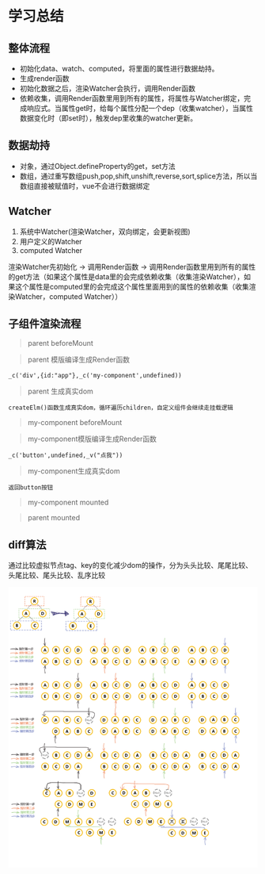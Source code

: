 # 学习总结

## 整体流程

- 初始化data、watch、computed，将里面的属性进行数据劫持。
- 生成render函数
- 初始化数据之后，渲染Watcher会执行，调用Render函数
- 依赖收集，调用Render函数里用到所有的属性，将属性与Watcher绑定，完成响应式。当属性get时，给每个属性分配一个dep（收集watcher），当属性数据变化时（即set时），触发dep里收集的watcher更新。

## 数据劫持
- 对象，通过Object.defineProperty的get，set方法
- 数组，通过重写数组push,pop,shift,unshift,reverse,sort,splice方法，所以当数组直接被赋值时，vue不会进行数据绑定

## Watcher
1. 系统中Watcher(渲染Watcher，双向绑定，会更新视图)
2. 用户定义的Watcher
3. computed Watcher

渲染Watcher先初始化 -> 调用Render函数 -> 调用Render函数里用到所有的属性的get方法（如果这个属性是data里的会完成依赖收集（收集渲染Watcher），如果这个属性是computed里的会完成这个属性里面用到的属性的依赖收集（收集渲染Watcher，computed Watcher））  

## 子组件渲染流程

> parent beforeMount

> parent 模版编译生成Render函数

```
_c('div',{id:"app"},_c('my-component',undefined))
```

> parent 生成真实dom

```
createElm()函数生成真实dom，循环遍历children，自定义组件会继续走挂载逻辑
```

> my-component beforeMount

> my-component模版编译生成Render函数

```
_c('button',undefined,_v("点我"))
```

> my-component生成真实dom

```
返回button按钮
```

> my-component mounted

> parent mounted

## diff算法

通过比较虚拟节点tag、key的变化减少dom的操作，分为头头比较、尾尾比较、头尾比较、尾头比较、乱序比较

<img src="./docs/vue-diff.jpg"/>
